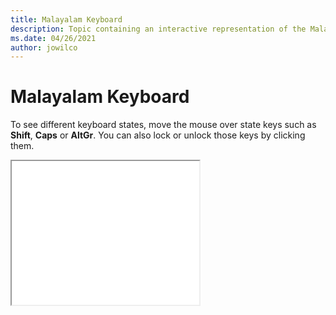 ```yaml
--- 
title: Malayalam Keyboard 
description: Topic containing an interactive representation of the Malayalam Keyboard 
ms.date: 04/26/2021 
author: jowilco 
--- 
```

 
# Malayalam Keyboard 
 
To see different keyboard states, move the mouse over state keys such as **Shift**, **Caps** or **AltGr**. You can also lock or unlock those keys by clicking them. 
 
<iframe src="kbdinmal.html" height="230"></iframe> 
